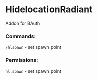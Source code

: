 # HidelocationRadiant
Addon for BAuth

### Commands:

`/hlspawn` - set spawn point

### Permissions:

`hl.spawn` - set spawn point
